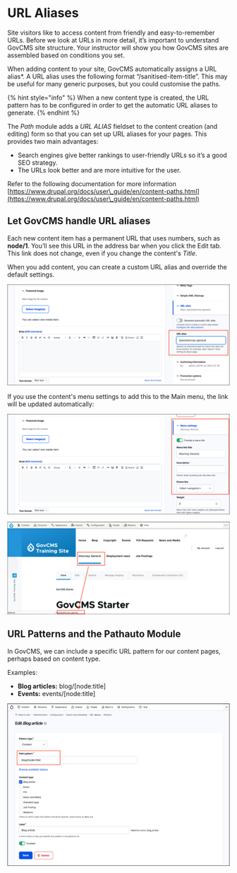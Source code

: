 # URL Aliases

Site visitors like to access content from friendly and easy-to-remember URLs. Before we look at URLs in more detail, it’s important to understand GovCMS site structure. Your instructor will show you how GovCMS sites are assembled based on conditions you set.

When adding content to your site, GovCMS automatically assigns a URL alias\*. A URL alias uses the following format “/sanitised-item-title”. This may be useful for many generic purposes, but you could customise the paths.

{% hint style="info" %}
&#x20;When a new content type is created, the URL pattern has to be configured in order to get the automatic URL aliases to generate.
{% endhint %}

The _Path_ module adds a _URL ALIAS_ fieldset to the content creation (and editing) form so that you can set up URL aliases for your pages. This provides two main advantages:

* Search engines give better rankings to user-friendly URLs so it’s a good SEO strategy.
* The URLs look better and are more intuitive for the user.

Refer to the following documentation for more information [https://www.drupal.org/docs/user\_guide/en/content-paths.html](https://www.drupal.org/docs/user\_guide/en/content-paths.html)

## Let GovCMS handle URL aliases

Each new content item has a permanent URL that uses numbers, such as **node/1**. You’ll see this URL in the address bar when you click the Edit tab. This link does not change, even if you change the content's _Title_.

When you add content, you can create a custom URL alias and override the default settings.

![Image of Custom URL alias](../.gitbook/assets/Unit-7-URL-Aliases-1.png)

If you use the content's menu settings to add this to the Main menu, the link will be updated automatically:

![Image of Menu settings](../.gitbook/assets/Unit-7-URL-Aliases-2.png)

![Image of Menu link to alias](../.gitbook/assets/Unit-7-URL-Aliases-3.png)

## URL Patterns and the Pathauto Module

In GovCMS, we can include a specific URL pattern for our content pages, perhaps based on content type.

Examples:

* **Blog articles:** blog/\[node:title]
* **Events:** events/\[node:title]

![Image of Blog article Pattern settings](../.gitbook/assets/Unit-7-URL-Aliases-4.png)
